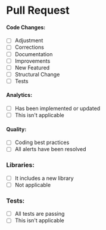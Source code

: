 # Pull Request

#### Code Changes:
* [ ] Adjustment
* [ ] Corrections
* [ ] Documentation
* [ ] Improvements
* [ ] New Featured
* [ ] Structural Change
* [ ] Tests

#### Analytics:
* [ ] Has been implemented or updated
* [ ] This isn't applicable

#### Quality:
* [ ] Coding best practices
* [ ] All alerts have been resolved

### Libraries:
* [ ] It includes a new library
* [ ] Not applicable

### Tests:
* [ ] All tests are passing
* [ ] This isn't applicable
